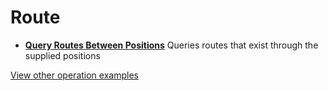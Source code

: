 # Route

- **[Query Routes Between Positions](/example-operations/route/QueryRoutesBetweenPositions.graphql)**
  Queries routes that exist through the supplied positions

[View other operation examples](/example-operations)
